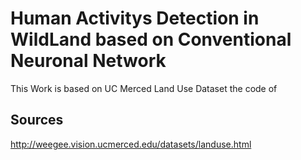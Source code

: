# Human Activitys Detection in WildLand based on Conventional Neuronal Network

This Work is based on UC Merced Land Use Dataset the code of  

## Sources
http://weegee.vision.ucmerced.edu/datasets/landuse.html
